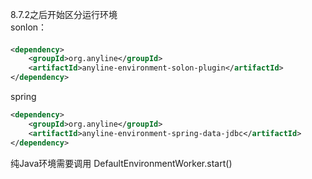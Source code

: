 8.7.2之后开始区分运行环境  
sonlon：
####
```xml
<dependency>
    <groupId>org.anyline</groupId>
    <artifactId>anyline-environment-solon-plugin</artifactId>
</dependency>
```
spring
```xml
<dependency>
    <groupId>org.anyline</groupId>
    <artifactId>anyline-environment-spring-data-jdbc</artifactId>
</dependency>
```
纯Java环境需要调用
DefaultEnvironmentWorker.start()